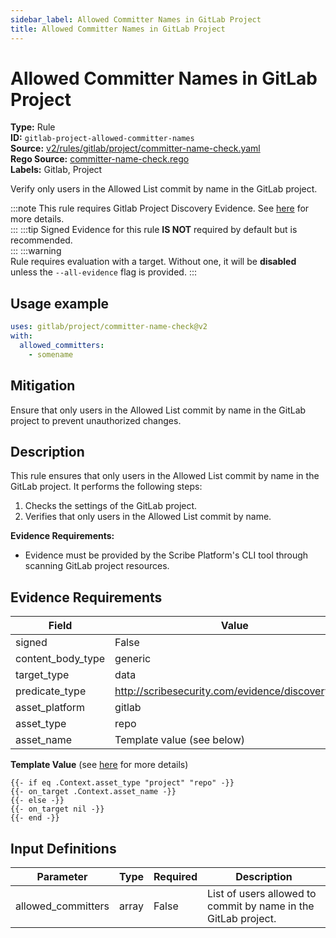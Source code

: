 ```yaml
---
sidebar_label: Allowed Committer Names in GitLab Project
title: Allowed Committer Names in GitLab Project
---  
```

# Allowed Committer Names in GitLab Project  
**Type:** Rule  
**ID:** `gitlab-project-allowed-committer-names`  
**Source:** [v2/rules/gitlab/project/committer-name-check.yaml](https://github.com/scribe-public/sample-policies/blob/main/v2/rules/gitlab/project/committer-name-check.yaml)  
**Rego Source:** [committer-name-check.rego](https://github.com/scribe-public/sample-policies/blob/main/v2/rules/gitlab/project/committer-name-check.rego)  
**Labels:** Gitlab, Project  

Verify only users in the Allowed List commit by name in the GitLab project.

:::note 
This rule requires Gitlab Project Discovery Evidence. See [here](/docs/platforms/discover#gitlab-discovery) for more details.  
::: 
:::tip 
Signed Evidence for this rule **IS NOT** required by default but is recommended.  
::: 
:::warning  
Rule requires evaluation with a target. Without one, it will be **disabled** unless the `--all-evidence` flag is provided.
::: 

## Usage example

```yaml
uses: gitlab/project/committer-name-check@v2
with:
  allowed_committers:
    - somename
```

## Mitigation  
Ensure that only users in the Allowed List commit by name in the GitLab project to prevent unauthorized changes.


## Description  
This rule ensures that only users in the Allowed List commit by name in the GitLab project.
It performs the following steps:

1. Checks the settings of the GitLab project.
2. Verifies that only users in the Allowed List commit by name.

**Evidence Requirements:**
- Evidence must be provided by the Scribe Platform's CLI tool through scanning GitLab project resources.

## Evidence Requirements  
| Field | Value |
|-------|-------|
| signed | False |
| content_body_type | generic |
| target_type | data |
| predicate_type | http://scribesecurity.com/evidence/discovery/v0.1 |
| asset_platform | gitlab |
| asset_type | repo |
| asset_name | Template value (see below) |

**Template Value** (see [here](/docs/valint/initiatives#template-arguments) for more details)

```
{{- if eq .Context.asset_type "project" "repo" -}}
{{- on_target .Context.asset_name -}}
{{- else -}}
{{- on_target nil -}}
{{- end -}}
```

## Input Definitions  
| Parameter | Type | Required | Description |
|-----------|------|----------|-------------|
| allowed_committers | array | False | List of users allowed to commit by name in the GitLab project. |

